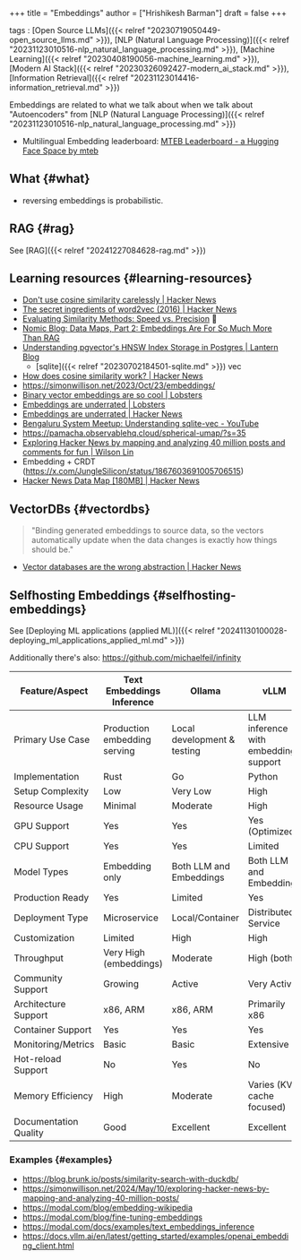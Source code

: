 +++
title = "Embeddings"
author = ["Hrishikesh Barman"]
draft = false
+++

tags
: [Open Source LLMs]({{< relref "20230719050449-open_source_llms.md" >}}), [NLP (Natural Language Processing)]({{< relref "20231123010516-nlp_natural_language_processing.md" >}}), [Machine Learning]({{< relref "20230408190056-machine_learning.md" >}}), [Modern AI Stack]({{< relref "20230326092427-modern_ai_stack.md" >}}), [Information Retrieval]({{< relref "20231123014416-information_retrieval.md" >}})

Embeddings are related to what we talk about when we talk about "Autoencoders" from [NLP (Natural Language Processing)]({{< relref "20231123010516-nlp_natural_language_processing.md" >}})

-   Multilingual Embedding leaderboard: [MTEB Leaderboard - a Hugging Face Space by mteb](https://huggingface.co/spaces/mteb/leaderboard)


## What {#what}

-   reversing embeddings is probabilistic.


## RAG {#rag}

See [RAG]({{< relref "20241227084628-rag.md" >}})


## Learning resources {#learning-resources}

-   [Don't use cosine similarity carelessly | Hacker News](https://news.ycombinator.com/item?id=42704078)
-   [The secret ingredients of word2vec (2016) | Hacker News](https://news.ycombinator.com/item?id=43075347)
-   [Evaluating Similarity Methods: Speed vs. Precision](https://blog.colivara.com/from-cosine-to-dot-benchmarking-similarity-methods-for-speed-and-precision) 🌟
-   [Nomic Blog: Data Maps, Part 2: Embeddings Are For So Much More Than RAG](https://www.nomic.ai/blog/posts/embeddings-are-for-so-much-more-than-rag?s=35)
-   [Understanding pgvector's HNSW Index Storage in Postgres | Lantern Blog](https://lantern.dev/blog/pgvector-storage)
    -   [sqlite]({{< relref "20230702184501-sqlite.md" >}}) vec
-   [How does cosine similarity work? | Hacker News](https://news.ycombinator.com/item?id=41444590)
-   <https://simonwillison.net/2023/Oct/23/embeddings/>
-   [Binary vector embeddings are so cool | Lobsters](https://lobste.rs/s/f6hsm1/binary_vector_embeddings_are_so_cool)
-   [Embeddings are underrated | Lobsters](https://lobste.rs/s/lqbeno/embeddings_are_underrated)
-   [Embeddings are underrated | Hacker News](https://news.ycombinator.com/item?id=42013762)
-   [Bengaluru System Meetup: Understanding sqlite-vec - YouTube](https://www.youtube.com/watch?v=GpTOsTxuLLA)
-   <https://pamacha.observablehq.cloud/spherical-umap/?s=35>
-   [Exploring Hacker News by mapping and analyzing 40 million posts and comments for fun | Wilson Lin](https://blog.wilsonl.in/hackerverse/)
-   Embedding + CRDT (<https://x.com/JungleSilicon/status/1867603691005706515>)
-   [Hacker News Data Map [180MB] | Hacker News](https://news.ycombinator.com/item?id=42035981)


## VectorDBs {#vectordbs}

> "Binding generated embeddings to source data, so the vectors automatically update when the data changes is exactly how things should be."

-   [Vector databases are the wrong abstraction | Hacker News](https://news.ycombinator.com/item?id=41985176)


## Selfhosting Embeddings {#selfhosting-embeddings}

See [Deploying ML applications (applied ML)]({{< relref "20241130100028-deploying_ml_applications_applied_ml.md" >}})

Additionally there's also: <https://github.com/michaelfeil/infinity>

| Feature/Aspect        | Text Embeddings Inference    | Ollama                          | vLLM                                 |
|-----------------------|------------------------------|---------------------------------|--------------------------------------|
| Primary Use Case      | Production embedding serving | Local development &amp; testing | LLM inference with embedding support |
| Implementation        | Rust                         | Go                              | Python                               |
| Setup Complexity      | Low                          | Very Low                        | High                                 |
| Resource Usage        | Minimal                      | Moderate                        | High                                 |
| GPU Support           | Yes                          | Yes                             | Yes (Optimized)                      |
| CPU Support           | Yes                          | Yes                             | Limited                              |
| Model Types           | Embedding only               | Both LLM and Embeddings         | Both LLM and Embeddings              |
| Production Ready      | Yes                          | Limited                         | Yes                                  |
| Deployment Type       | Microservice                 | Local/Container                 | Distributed Service                  |
| Customization         | Limited                      | High                            | High                                 |
| Throughput            | Very High (embeddings)       | Moderate                        | High (both)                          |
| Community Support     | Growing                      | Active                          | Very Active                          |
| Architecture Support  | x86, ARM                     | x86, ARM                        | Primarily x86                        |
| Container Support     | Yes                          | Yes                             | Yes                                  |
| Monitoring/Metrics    | Basic                        | Basic                           | Extensive                            |
| Hot-reload Support    | No                           | Yes                             | No                                   |
| Memory Efficiency     | High                         | Moderate                        | Varies (KV-cache focused)            |
| Documentation Quality | Good                         | Excellent                       | Excellent                            |


### Examples {#examples}

-   <https://blog.brunk.io/posts/similarity-search-with-duckdb/>
-   <https://simonwillison.net/2024/May/10/exploring-hacker-news-by-mapping-and-analyzing-40-million-posts/>
-   <https://modal.com/blog/embedding-wikipedia>
-   <https://modal.com/blog/fine-tuning-embeddings>
-   <https://modal.com/docs/examples/text_embeddings_inference>
-   <https://docs.vllm.ai/en/latest/getting_started/examples/openai_embedding_client.html>

